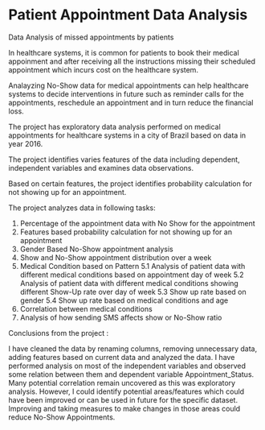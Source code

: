 # Patient Appointment Data Analysis

Data Analysis of missed appointments by patients

In healthcare systems, it is common for patients to book their medical appoinment and after receiving all the instructions missing their scheduled appointment which incurs cost on the healthcare system.

Analayzing No-Show data for medical appointments can help healthcare systems to decide interventions in future such as reminder calls for the appointments, reschedule an appointment and in turn reduce the financial loss.

The project has exploratory data analysis performed on medical appointments for healthcare systems in a city of Brazil based on data in year 2016.

The project identifies varies features of the data including dependent, independent variables and examines data observations.

Based on certain features, the project identifies probability calculation for not showing up for an appointment.

The project analyzes data in following tasks:

1. Percentage of the appointment data with No Show for the appointment
2. Features based probability calculation for not showing up for an appointment
3. Gender Based No-Show appointment analysis
4. Show and No-Show appointment distribution over a week
5. Medical Condition based on Pattern 
    5.1 Analysis of patient data with different medical conditions based on appointment day of week
    5.2 Analysis of patient data with different medical conditions showing different Show-Up rate over day of week
    5.3 Show up rate based on gender
    5.4 Show up rate based on medical conditions and age
6. Correlation between medical conditions
7. Analysis of how sending SMS affects show or No-Show ratio

Conclusions from the project :

I have cleaned the data by renaming columns, removing unnecessary data, adding features based on current data and analyzed the data.
I have performed analysis on most of the independent variables and observed some relation between them and dependent variable Appointment_Status.
Many potential correlation remain uncovered as this was exploratory analysis.
However, I could identify potential areas/features which could have been improved or can be used in future for the specific dataset.
Improving and taking measures to make changes in those areas could reduce No-Show Appointments.
